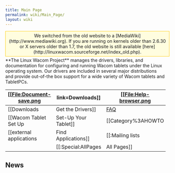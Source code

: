 ```yaml
---
title: Main Page
permalink: wiki/Main_Page/
layout: wiki
---
```


<div style="padding:5px; border:1px solid #ffcc00; text-align:center; background:#FFFDDF; width:100%; margin-bottom:.2em;">
We switched from the old website to a
[MediaWiki](http://www.mediawiki.org). If you are running on kernels
older than 2.6.30 or X servers older than 1.7, the old website is still
available [here](http://linuxwacom.sourceforge.net/index_old.php).

</div>
**The Linux Wacom Project** manages the drivers, libraries, and
documentation for configuring and running Wacom tablets under the Linux
operating system. Our drivers are included in several major
distributions and provide out-of-the box support for a wide variety of
Wacom tablets and TabletPCs.

| \[\[<File:Document-save.png> | link=Downloads\]\]     | \[\[<File:Help-browser.png> | link=:Category:HOWTO\]\]                                                           | \[\[<File:Applications-development.png>             | link=:Category:DeveloperPages\]\] |
|------------------------------|------------------------|-----------------------------|------------------------------------------------------------------------------------|-----------------------------------------------------|-----------------------------------|
| \[\[Downloads                | Get the Drivers\]\]    | [FAQ](/wiki/FAQ "wikilink")       | [Submit A Bug Report](https://sourceforge.net/tracker/?atid=525124&group_id=69596) |                                                     |                                   |
| \[\[Wacom Tablet Set Up      | Set-Up Your Tablet\]\] | \[\[Category%3AHOWTO        | HOWTOs\]\]                                                                         | \[\[Category%3ADeveloperPages                       | Get Involved\]\]                  |
| \[\[external applications    | Find Applications\]\]  | \[\[:Mailing lists          | Mailing List\]\] / [IRC](/wiki/IRC "wikilink")                                           | [Submitting Patches](Submitting_Patches "wikilink") |                                   |
|                              | \[\[:Special:AllPages  | All Pages\]\]               |                                                                                    |                                                     |                                   |

News
----

